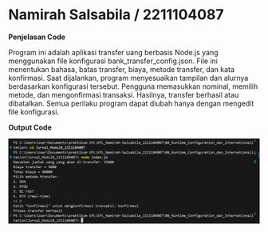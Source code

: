 # Namirah Salsabila / 2211104087
**Penjelasan Code**

Program ini adalah aplikasi transfer uang berbasis Node.js yang menggunakan file konfigurasi bank_transfer_config.json. File ini menentukan bahasa, batas transfer, biaya, metode transfer, dan kata konfirmasi. Saat dijalankan, program menyesuaikan tampilan dan alurnya berdasarkan konfigurasi tersebut. Pengguna memasukkan nominal, memilih metode, dan mengonfirmasi transaksi. Hasilnya, transfer berhasil atau dibatalkan. Semua perilaku program dapat diubah hanya dengan mengedit file konfigurasi.

**Output Code**

![Nama Gambar 1](gambar1.png)  
